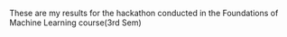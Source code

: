 These are my results for the hackathon conducted in the Foundations of Machine Learning course(3rd Sem)
